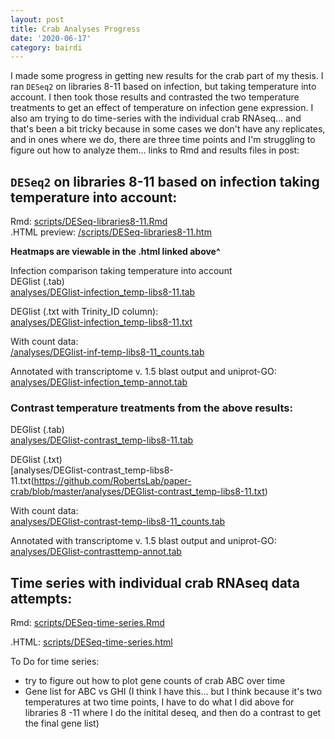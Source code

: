 ```yaml
---
layout: post
title: Crab Analyses Progress
date: '2020-06-17'
category: bairdi
---
```

I made some progress in getting new results for the crab part of my thesis. I ran `DESeq2` on libraries 8-11 based on infection, but taking temperature into account. I then took those results and contrasted the two temperature treatments to get an effect of temperature on infection gene expression. I also am trying to do time-series with the individual crab RNAseq... and that's been a bit tricky because in some cases we don't have any replicates, and in ones where we do, there are three time points and I'm struggling to figure out how to analyze them... links to Rmd and results files in post: 

## `DESeq2` on libraries 8-11 based on infection taking temperature into account: 
Rmd: [scripts/DESeq-libraries8-11.Rmd](https://github.com/RobertsLab/paper-crab/blob/master/scripts/DESeq-libraries8-11.Rmd)      
.HTML preview: [/scripts/DESeq-libraries8-11.htm](https://htmlpreview.github.io/?https://github.com/RobertsLab/paper-crab/blob/master/scripts/DESeq-libraries8-11.html)      

**Heatmaps are viewable in the .html linked above^**

Infection comparison taking temperature into account       
DEGlist (.tab)             
[analyses/DEGlist-infection_temp-libs8-11.tab](https://github.com/RobertsLab/paper-crab/blob/master/analyses/DEGlist-infection_temp-libs8-11.tab)        

DEGlist (.txt with Trinity_ID column):            
[analyses/DEGlist-infection_temp-libs8-11.txt](https://github.com/RobertsLab/paper-crab/blob/master/analyses/DEGlist-infection_temp-libs8-11.txt)        

With count data:        
[/analyses/DEGlist-inf-temp-libs8-11_counts.tab](https://github.com/RobertsLab/paper-crab/blob/master/analyses/DEGlist-inf-temp-libs8-11_counts.tab)      
 
Annotated with transcriptome v. 1.5 blast output and uniprot-GO:          
[analyses/DEGlist-infection_temp-annot.tab](https://github.com/RobertsLab/paper-crab/blob/master/analyses/DEGlist-infection_temp-annot.tab)    

### Contrast temperature treatments from the above results:    
DEGlist (.tab)          
[analyses/DEGlist-contrast_temp-libs8-11.tab](https://github.com/RobertsLab/paper-crab/blob/master/analyses/DEGlist-contrast_temp-libs8-11.tab)     

DEGlist (.txt)          
[analyses/DEGlist-contrast_temp-libs8-11.txt(https://github.com/RobertsLab/paper-crab/blob/master/analyses/DEGlist-contrast_temp-libs8-11.txt)       

With count data:          
[analyses/DEGlist-contrast-temp-libs8-11_counts.tab](https://github.com/RobertsLab/paper-crab/blob/master/analyses/DEGlist-contrast-temp-libs8-11_counts.tab)      

Annotated with transcriptome v. 1.5 blast output and uniprot-GO:           
[analyses/DEGlist-contrasttemp-annot.tab](https://github.com/RobertsLab/paper-crab/blob/master/analyses/DEGlist-contrasttemp-annot.tab)

## Time series with individual crab RNAseq data attempts: 

Rmd: [scripts/DESeq-time-series.Rmd](https://github.com/RobertsLab/paper-crab/blob/master/scripts/DESeq-time-series.Rmd)      

.HTML: [scripts/DESeq-time-series.html](https://htmlpreview.github.io/?https://github.com/RobertsLab/paper-crab/blob/master/scripts/DESeq-time-series.html)

To Do for time series:       
- try to figure out how to plot gene counts of crab ABC over time      
- Gene list for ABC vs GHI (I think I have this... but I think because it's two temperatures at two time points, I have to do what I did above for libraries 8 -11 where I do the initital deseq, and then do a contrast to get the final gene list)






